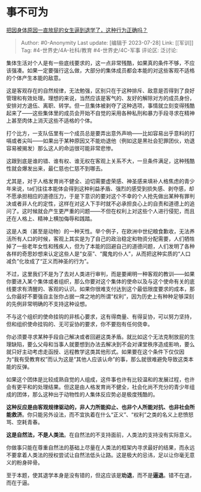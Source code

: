 # 事不可为
[把因身体原因一直放屁的女生逼到退学了，这种行为正确吗？](https://www.zhihu.com/question/612127674/answer/3138743440)

> Author: #0-Anonymity
> Last update: [编辑于 2023-07-28]
> Link: [[军训]]
> Tag: #4-世界史/4A-社科/教育 #4-世界史/4C-军事
> 评论区:
> 泛讨论:

集体生活对个人是有一些底线要求的，这一点非常残酷，如果真的条件不够，不应该强凑。如果一定要强行这么做，大部分的集体成员都会本能的对这些客观不适格的个体产生本能的敌意。

这是客观存在的自然规律，无法勉强，区别只在于这种排斥、敌意是否得到了良好管理和有效处理。理想的来说，当然应该是客气的、友好的解除对方的成员身份，安排对方退伍、离职、转学。但一旦集体被剥夺了这种选项，事情就立刻变得残酷起来了——这些集体里的成员会开始不自觉的采用各种私刑和暴力手段寻求在精神上甚至肉体上消灭这些不适格的个体。

打个比方，一支队伍里有一个成员总是要弄出意外声响——比如容易出乎意料的打嗝或者尖叫——如果出于某种原因又不能劝退他（例如这是黑社会犯罪团伙，劝退容易被揭发）那么这人的命运很可能非常悲惨。

这跟到底是谁的错、谁有权、谁无权在客观上关系不大，一旦条件满足，这种残酷性就会爆发出来，最仁慈也仁慈不到哪去。

尤其是，对于人格发育尚不健全、迫切需要虚荣感、神圣感来填补人格焦虑的青少年来说，ta们往往本能体会得到这种利益矛盾、强烈的感受到损失感、剥夺感，却不愿承担相应的道德压力，于是下意识的要对这个不幸的个人抢先做出某种有罪判决或者非人化的定性，这样在对这人下手时就不必承担良心上的自责和道德上的追问了。这时候就会产生更严重的问题——不但在权利上对这些个人进行侵犯，而且还在人格上、精神上横加侮辱和践踏。

这是人类（甚至是动物）的一种天性。举个例子，在欧洲中世纪粮食歉收，无法养活所有人口的时候，客观上其实是为了自己的政治稳定和物资分配需要，人们牺牲掉了一些老年女性和残疾人，但为了本能的回避自己的道德问题，人们发明了各种各样的奇思妙想来认定这些人是“女巫”、“魔鬼的仆人”，从而把这种实质的“人口减负”化妆成了“正义而神圣的行为”。

不过，这里我们不是为了去对人类进行审判，而是要阐明一种客观的教训——如果你要进入某个集体或者组织，那么你要对这个集体的使命以及与这个使命有关的底线要求有清醒的、客观的认识。如果你很难支付达到这个最低限度要求的成本，那么你最好不要强自主张你占据一席之地的所谓“权利”，因为历史上有种种足够深刻的先例非常明确的不支持这种设想。

不与这个组织的使命挂钩的非核心要求，这有得商量、有得妥协，可以努力坚持，但和组织使命挂钩的、无可妥协的要求，你不要抱有任何侥幸。

你必须要寻求某种手段自己解决或者回避这类矛盾。就比如这个无法克制放屁的生理缺陷，要么父母和当事人就要想到办法去解决到不会对课堂秩序造成影响，要么就只好主动考虑走函授、远程教学这类其他形式。如果要在这个条件下仅仅因为“我有受教育权”而认为这是“其他人应该认命”的事，那么就很难避免导致这类本能的反弹。

如果这个团体是比较成熟自觉的人组成，这件事也许有比较温和的发展过程，也许会有更平和的处理结果。但这是由人格发育尚不健全，社会化尚不充分的青少年组成的团体，那么这种出于动物性的人集体反应势必是极度残酷的。

**这种反应是由客观规律驱动的，非人力所能抑止、也非个人所能对抗、也非社会所能救济**。你只能另外设法，而不宜执着在什么“正义”、“权利”之类的名义上悲愤怒骂、空耗青春。

**这是自然法，不是人类法**。在自然法的不支持面前，人类法的支持没有实际意义。

你做事只能在尊重自然法的基础上尽量在人类法的框架内寻求最好的结果，而永远不要拿着人类法的授权尝试让自然法低头让路。这是极大的忌讳，足以让你毫无意义的粉身碎骨。

至于本题，使其退学本身是没有错的，但这应该是**劝退**，而不是**逼退**。错不在退，而在于逼。
